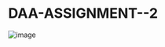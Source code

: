 # DAA-ASSIGNMENT--2
![image](https://user-images.githubusercontent.com/119642948/220379031-c0274934-22e7-4f36-b8b3-939d57df0eb8.png)
